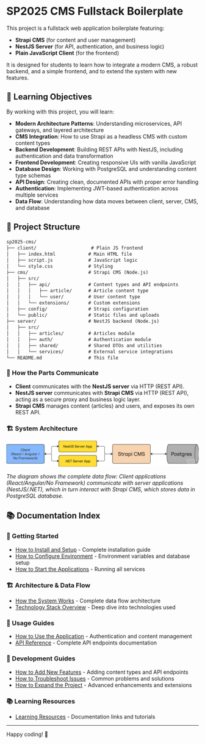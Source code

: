 # SP2025 CMS Fullstack Boilerplate

This project is a fullstack web application boilerplate featuring:

- **Strapi CMS** (for content and user management)
- **NestJS Server** (for API, authentication, and business logic)
- **Plain JavaScript Client** (for the frontend)

It is designed for students to learn how to integrate a modern CMS, a robust backend, and a simple frontend, and to extend the system with new features.

## 🎯 Learning Objectives

By working with this project, you will learn:

- **Modern Architecture Patterns**: Understanding microservices, API gateways, and layered architecture
- **CMS Integration**: How to use Strapi as a headless CMS with custom content types
- **Backend Development**: Building REST APIs with NestJS, including authentication and data transformation
- **Frontend Development**: Creating responsive UIs with vanilla JavaScript
- **Database Design**: Working with PostgreSQL and understanding content type schemas
- **API Design**: Creating clean, documented APIs with proper error handling
- **Authentication**: Implementing JWT-based authentication across multiple services
- **Data Flow**: Understanding how data moves between client, server, CMS, and database

## 📁 Project Structure

```text
sp2025-cms/
├── client/                    # Plain JS frontend
│   ├── index.html            # Main HTML file
│   ├── script.js             # JavaScript logic
│   └── style.css             # Styling
├── cms/                      # Strapi CMS (Node.js)
│   ├── src/
│   │   ├── api/              # Content types and API endpoints
│   │   │   ├── article/      # Article content type
│   │   │   └── user/         # User content type
│   │   └── extensions/       # Custom extensions
│   ├── config/               # Strapi configuration
│   └── public/               # Static files and uploads
├── server/                   # NestJS backend (Node.js)
│   ├── src/
│   │   ├── articles/         # Articles module
│   │   ├── auth/             # Authentication module
│   │   ├── shared/           # Shared DTOs and utilities
│   │   └── services/         # External service integrations
└── README.md                 # This file
```

### 🔄 How the Parts Communicate

- **Client** communicates with the **NestJS server** via HTTP (REST API).
- **NestJS server** communicates with **Strapi CMS** via HTTP (REST API), acting as a secure proxy and business logic layer.
- **Strapi CMS** manages content (articles) and users, and exposes its own REST API.

### 🏗️ System Architecture

![System Architecture](../image.png)

_The diagram shows the complete data flow: Client applications (React/Angular/No Framework) communicate with server applications (NestJS/.NET), which in turn interact with Strapi CMS, which stores data in PostgreSQL database._

## 📚 Documentation Index

### 🚀 Getting Started

- [How to Install and Setup](./how-to-install.md) - Complete installation guide
- [How to Configure Environment](./how-to-configure.md) - Environment variables and database setup
- [How to Start the Applications](./how-to-start.md) - Running all services

### 🏗️ Architecture & Data Flow

- [How the System Works](./how-system-works.md) - Complete data flow architecture
- [Technology Stack Overview](./technology-stack.md) - Deep dive into technologies used

### 📖 Usage Guides

- [How to Use the Application](./how-to-use.md) - Authentication and content management
- [API Reference](./api-reference.md) - Complete API endpoints documentation

### 🔧 Development Guides

- [How to Add New Features](./how-to-add-features.md) - Adding content types and API endpoints
- [How to Troubleshoot Issues](./how-to-troubleshoot.md) - Common problems and solutions
- [How to Expand the Project](./how-to-expand.md) - Advanced enhancements and extensions

### 📚 Learning Resources

- [Learning Resources](./learning-resources.md) - Documentation links and tutorials

---

Happy coding! 🚀

